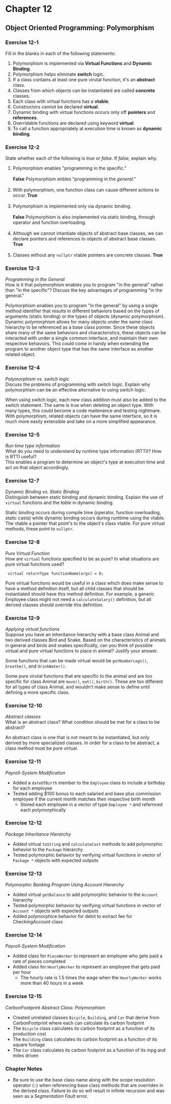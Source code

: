 # Chapter 12
## Object Oriented Programming: Polymorphism

### Exercise 12-1
Fill in the blanks in each of the following statements:
1. Polymorphism is implemented via **Virtual Functions** and **Dynamic Binding**.
1. Polymorphism helps eliminate **switch** logic.
1. If a class contains at least one pure virutal function, it's an **abstract** class.
1. Classes from which objects can be instantiated are called **concrete** classes.
1. Each class with virtual functions has a **vtable**.
1. Constructors cannot be declared **virtual**.
1. Dynamic binding with virtual functions occurs only off **pointers** and **references**.
1. Overridable functions are declared using keyword  **virtual**.
1. To call a function appropriately at execution time is known as **dynamic binding**.

### Exercise 12-2
State whether each of the following is *true* or *false*. If *false*, explain why.
1. Polymorphism enables "programming in the specific."
 <br><br>**False** Polymorphism enbles "programming in the *general*."<br><br>
1. With polymorphism, one function class can cause different actions to occur. **True**<br><br>
1. Polymorphism is implemented only via dynamic binding.
<br><br>**False** Polymorphism is also implemented via static binding, through operator and function overloading.<br><br>
1. Although we cannot intantiate objects of abstract base classes, we can declare pointers and references to objects of abstract base classes. **True** <br><br>
1. Classes without any <code>nullptr</code> vtable pointers are concrete classes. **True**

### Exercise 12-3
*Programming in the General*<br>
How is it that polymorphism enables you to program "in the general" rather than "in the specific"? Discuss the key advantages of programming "in the general." <br>

Polymorphism enables you to program "in the general" by using a single method identifier that results in different behaviors based on the types of arguments (static binding) or the types of objects (dynamic polymorphism). Dynamic polymorphism allows for many objects under the same class hierarchy to be referenced as a base class pointer. Since these objects share many of the same behaviors and characteristics, these objects can be interacted with under a single common interface, and maintain their own respective behaviors. This could come in handy when extending the program to another object type that has the same interface as another related object.

### Exercise 12-4
*Polymorphism vs. switch logic*<br>
Discuss the problems of programming with switch logic. Explain why polymorphism can be an effective alternative to using switch logic. <br>

When using switch logic, each new class addition must also be added to the switch statement. The same is true when deleting an object type. With many types, this could become a code maitenance and testing nightmare. With polymorphism, related objects can have the same interface, so it is much more easily extensible and take on a more simplified appearance. <br>

### Exercise 12-5
*Run time type information*<br>
What do you need to understand by runtime type information (RTTI)? How is RTTI useful?<br>
This enables a program to determine an object's type at execution time and act on that object accordingly.

### Exercise 12-7
*Dynamic Binding vs. Static Binding*<br>
Distinguish between static binding and dynamic binding. Explain the use of <code>virtual</code> functions and the *table* in dynamic binding.<br>

Static binding occurs during compile time (operator, function overloading, static casts) while dynamic binding occurs during runttime using the vtable. The vtable a pointer that point's to the object's class vtable. For pure virtual methods, these point to <code>nullptr</code>.

### Exercise 12-8
*Pure Virtual Function*<br>
How are <code>virtual</code> functions specified to be as pure? In what situations are pure virtual functions used?

<code> virtual returnType functionName(args) = 0;</code>

Pure virtual functions would be useful in a class which does make sense to have a method definition itself, but all child classes that should be instantiated should have this method definition. For example, a generic Employee class might not need a <code>calculateSalary()</code> definition, but all derived classes should override this definition.

### Exercise 12-9
*Applying virtual functions*<br>
Suppose you have an inheritance hierarchy with a base class Animal and two derived classes Bird and Snake. Based on the characteristics of animals in general and birds and snakes specifically, can you think of possible virtual and pure virtual functions to place in animal? Justify your answer.<br>

Some functions that can be made virtual would be <code>getNumberLegs()</code>, <code>breathe()</code>, and <code>drinkWater()</code>.

Some pure virutal functions that are specific to the animal and are too specific for class Animal are <code>move()</code>, <code>eat()</code>, <code>birth()</code>. These are too different for all types of class Animal, and wouldn't make sense to define until defining a more specific class.

### Exercise 12-10
*Abstract classes*<br>
What is an abstract class? What condition should be met for a class to be abstract?<br>

An abstract class is one that is not meant to be instantiated, but only derived by more specialized classes. In order for a class to be abstract, a class method must be pure virtual.

### Exercise 12-11
*Payroll-System Modification*
* Added a <code>dateOfBirth</code> member to the <code>Employee</code> class to include a birthday for each employee
* Tested adding $100 bonus to each salaried and base plus commission employee if the current month matches their respective birth month
    * Stored each employee in a vector of type <code>Employee *</code> and refernced each polymorphically

### Exercise 12-12
*Package Inheritance Hierarchy*
* Added virtual <code>toString</code> and <code>calculateCost</code> methods to add polymorphic behavior to the <code>Package</code> hierarchy
* Tested polymorphic behavior by verifying virtual functions in vector of <code>Package *</code> objects with expected outputs

### Exercise 12-13
*Polymorphic Banking Program Using Account Hierarchy*
* Added virtual <code>getBalance</code> to add polymorphic behavior to the <code>Account</code> hierarchy
* Tested polymorphic behavior by verifying virtual functions in vector of <code>Account *</code> objects with expected outputs
* Added polymorphice behavior for debit to extract fee for CheckingAccount class

### Exercise 12-14
*Payroll-System Modification*
* Added class for <code>PieceWorker</code> to represent an employee who gets paid a rate of pieces completed
* Added class for <code>HourlyWorker</code> to represent an employee that gets paid per hour
    * The hourly rate is 1.5 times the wage when the <code>HourlyWorker</code> works more than 40 hours in a week

### Exercise 12-15
*CarbonFootprint Abstract Class: Polymorphism*
* Created unrelated classes <code>Bicycle</code>, <code>Building</code>, and <code>Car</code> that derive from CarbonFootprint where each can calculate its carbon footprint
* The <code>Bicycle</code> class calculates its carbon footprint as a function of its production cost
* The <code>Building</code> class calculates its carbon footprint as a function of its square footage
* The <code>Car</code> class calculates its carbon footprint as a function of its mpg and miles driven

### Chapter Notes
* Be sure to use the base class name along with the scope resolution operator (::) when referencing base class methods that are overriden in the derived
class. Failure to do so will result in infinte recursion and was seen as a *Segmentation Fault* error.